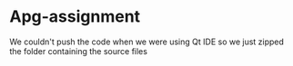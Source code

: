 # Apg-assignment
We couldn't push the code when we were using Qt IDE so we just zipped the folder containing the source files
